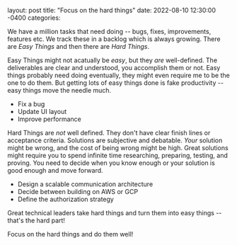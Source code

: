 layout: post
title: "Focus on the hard things"
date: 2022-08-10 12:30:00 -0400
categories: 

We have a million tasks that need doing -- bugs, fixes, improvements, features etc. 
We track these in a backlog which is always growing.
There are _Easy Things_ and then there are _Hard Things_. 

Easy Things might not acatually be _easy_, but they _are_ well-defined. 
The deliverables are clear and understood, you accomplish them or not.
Easy things probably need doing eventually, they might even require me to be the one to do them. 
But getting lots of easy things done is fake productivity -- easy things move the needle much. 

* Fix a bug
* Update UI layout
* Improve performance


Hard Things are _not_ well defined. 
They don't have clear finish lines or acceptance criteria.
Solutions are subjective and debatable. 
_Your_ solution might be wrong, and the cost of being wrong might be high.
Great solutions might require you to spend infinite time researching, preparing, testing, and proving. 
You need to decide when you know enough or your solution is good enough and move forward.

* Design a scalable communication architecture
* Decide between building on AWS or GCP 
* Define the authorization strategy 

Great technical leaders take hard things and turn them into easy things -- that's the hard part! 

Focus on the hard things and do them well! 